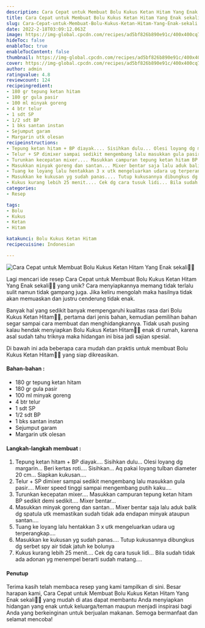 ```yaml
---
description: Cara Cepat untuk Membuat Bolu Kukus Ketan Hitam Yang Enak sekali"
title: Cara Cepat untuk Membuat Bolu Kukus Ketan Hitam Yang Enak sekali
slug: Cara-Cepat-untuk-Membuat-Bolu-Kukus-Ketan-Hitam-Yang-Enak-sekali
date: 2022-2-18T03:09:12.063Z
image: https://img-global.cpcdn.com/recipes/ad5bf826b890e91c/400x400cq70/photo.jpg
hideToc: false
enableToc: true
enableTocContent: false
thumbnail: https://img-global.cpcdn.com/recipes/ad5bf826b890e91c/400x400cq70/photo.jpg
cover: https://img-global.cpcdn.com/recipes/ad5bf826b890e91c/400x400cq70/photo.jpg
author: admin
ratingvalue: 4.8
reviewcount: 124
recipeingredient:
- 180 gr tepung ketan hitam
- 180 gr gula pasir
- 100 ml minyak goreng
- 4 btr telur
- 1 sdt SP
- 1/2 sdt BP
- 1 bks santan instan
- Sejumput garam
- Margarin utk olesan
recipeinstructions:
- Tepung ketan hitam + BP diayak.... Sisihkan dulu... Olesi loyang dg margarin... Beri kertas roti.... Sisihkan... Aq pakai loyang tulban diameter 20 cm... Siapkan kukusan....
- Telur + SP dimixer sampai sedikit mengembang lalu masukkan gula pasir.... Mixer speed tinggi sampai mengembang putih kaku....
- Turunkan kecepatan mixer.... Masukkan campuran tepung ketan hitam BP sedikit demi sedikit.... Mixer bentar...
- Masukkan minyak goreng dan santan... Mixer bentar saja lalu aduk balik dg spatula utk memastikan sudah tidak ada endapan minyak ataupun santan....
- Tuang ke loyang lalu hentakkan 3 x utk mengeluarkan udara ug terperangkap....
- Masukkan ke kukusan yg sudah panas.... Tutup kukusannya dibungkus dg serbet spy air tidak jatuh ke bolunya
- Kukus kurang lebih 25 menit.... Cek dg cara tusuk lidi... Bila sudah tidak ada adonan yg menempel berarti sudah matang....
categories:
- Resep

tags:
- Bolu
- Kukus
- Ketan
- Hitam

katakunci: Bolu Kukus Ketan Hitam
recipecuisine: Indonesian

---
```


![Cara Cepat untuk Membuat Bolu Kukus Ketan Hitam Yang Enak sekali👩‍🍳](https://img-global.cpcdn.com/recipes/ad5bf826b890e91c/400x400cq70/photo.jpg)

Lagi mencari ide resep Cara Cepat untuk Membuat Bolu Kukus Ketan Hitam Yang Enak sekali👩‍🍳 yang unik? Cara menyiapkannya memang tidak terlalu sulit namun tidak gampang juga. Jika keliru mengolah maka hasilnya tidak akan memuaskan dan justru cenderung tidak enak.

Banyak hal yang sedikit banyak mempengaruhi kualitas rasa dari Bolu Kukus Ketan Hitam👩‍🍳, pertama dari jenis bahan, kemudian pemilihan bahan segar sampai cara membuat dan menghidangkannya. Tidak usah pusing kalau hendak menyiapkan Bolu Kukus Ketan Hitam👩‍🍳 enak di rumah, karena asal sudah tahu triknya maka hidangan ini bisa jadi sajian spesial.

Di bawah ini ada beberapa cara mudah dan praktis untuk membuat Bolu Kukus Ketan Hitam👩‍🍳 yang siap dikreasikan.

<!--inarticleads1-->

#### Bahan-bahan :

- 180 gr tepung ketan hitam
- 180 gr gula pasir
- 100 ml minyak goreng
- 4 btr telur
- 1 sdt SP
- 1/2 sdt BP
- 1 bks santan instan
- Sejumput garam
- Margarin utk olesan

<!--inarticleads2-->

#### Langkah-langkah membuat :

1. Tepung ketan hitam + BP diayak.... Sisihkan dulu... Olesi loyang dg margarin... Beri kertas roti.... Sisihkan... Aq pakai loyang tulban diameter 20 cm... Siapkan kukusan....
1. Telur + SP dimixer sampai sedikit mengembang lalu masukkan gula pasir.... Mixer speed tinggi sampai mengembang putih kaku....
1. Turunkan kecepatan mixer.... Masukkan campuran tepung ketan hitam BP sedikit demi sedikit.... Mixer bentar...
1. Masukkan minyak goreng dan santan... Mixer bentar saja lalu aduk balik dg spatula utk memastikan sudah tidak ada endapan minyak ataupun santan....
1. Tuang ke loyang lalu hentakkan 3 x utk mengeluarkan udara ug terperangkap....
1. Masukkan ke kukusan yg sudah panas.... Tutup kukusannya dibungkus dg serbet spy air tidak jatuh ke bolunya
1. Kukus kurang lebih 25 menit.... Cek dg cara tusuk lidi... Bila sudah tidak ada adonan yg menempel berarti sudah matang....

#### Penutup

Terima kasih telah membaca resep yang kami tampilkan di sini. Besar harapan kami, Cara Cepat untuk Membuat Bolu Kukus Ketan Hitam Yang Enak sekali👩‍🍳 yang mudah di atas dapat membantu Anda menyiapkan hidangan yang enak untuk keluarga/teman maupun menjadi inspirasi bagi Anda yang berkeinginan untuk berjualan makanan. Semoga bermanfaat dan selamat mencoba!